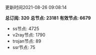 更新时间2021-08-26 09:08:14

**总订阅: 320**
**总节点: 23181**
**有效节点: 6679**
- ss节点: 4725
- v2ray节点: 1790
- trojan节点: 89
- ssr节点: 75
